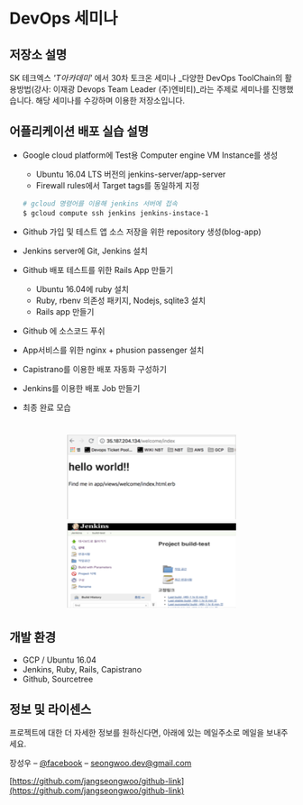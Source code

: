 # DevOps 세미나

## 저장소 설명

SK 테크엑스 _'T아카데미'_ 에서 30차 토크온 세미나 _다양한 DevOps ToolChain의 활용방법(강사: 이재광 Devops Team Leader (주)엔비티)_라는 주제로 세미나를 진행했습니다.
해당 세미나를 수강하며 이용한 저장소입니다.  

## 어플리케이션 배포 실습 설명

* Google cloud platform에 Test용 Computer engine VM Instance를 생성
    - Ubuntu 16.04 LTS 버전의 jenkins-server/app-server
    - Firewall rules에서 Target tags를 동일하게 지정
    ```sh
    # gcloud 명령어를 이용해 jenkins 서버에 접속
    $ gcloud compute ssh jenkins jenkins-instace-1
    ```

* Github 가입 및 테스트 앱 소스 저장을 위한 repository 생성(blog-app)

* Jenkins server에 Git, Jenkins 설치

* Github 배포 테스트를 위한 Rails App 만들기 
    - Ubuntu 16.04에 ruby 설치
    - Ruby, rbenv 의존성 패키지, Nodejs, sqlite3 설치
    - Rails app 만들기

* Github 에 소스코드 푸쉬

* App서비스를 위한 nginx + phusion passenger 설치

*  Capistrano를 이용한 배포 자동화 구성하기

* Jenkins를 이용한 배포 Job 만들기

* 최종 완료 모습

<h1 align="center">
<img src="images/hello.png" alt="intro" width="300" height="150">
<img src="images/jenkins.png" alt="intro" width="300" height="150">
</h1>



## 개발 환경

- GCP / Ubuntu 16.04
- Jenkins, Ruby, Rails, Capistrano
- Github, Sourcetree

## 정보 및 라이센스

프로젝트에 대한 더 자세한 정보를 원하신다면, 아래에 있는 메일주소로 메일을 보내주세요.

장성우 – [@facebook](https://www.facebook.com/profile.php?id=100007028118707&ref=bookmarks) – seongwoo.dev@gmail.com

[https://github.com/jangseongwoo/github-link](https://github.com/jangseongwoo/github-link)

<!-- Markdown link & img dfn's -->
[npm-image]: https://img.shields.io/npm/v/datadog-metrics.svg?style=flat-square
[npm-url]: https://npmjs.org/package/datadog-metrics
[npm-downloads]: https://img.shields.io/npm/dm/datadog-metrics.svg?style=flat-square
[travis-image]: https://img.shields.io/travis/dbader/node-datadog-metrics/master.svg?style=flat-square
[travis-url]: https://travis-ci.org/dbader/node-datadog-metrics
[wiki]: https://github.com/yourname/yourproject/wiki
